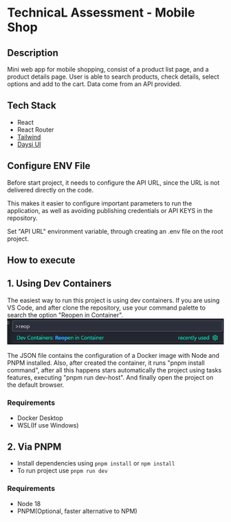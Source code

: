 # TechnicaL Assessment - Mobile Shop

## Description
Mini web app for mobile shopping, consist of a product list page, and a product details page. User is able to search products, check details, select options and add to the cart. Data come from an API provided.

## Tech Stack
- React
- React Router
- [Tailwind](https://tailwindcss.com/docs/skew)
- [Daysi UI](https://daisyui.com/)

## Configure ENV File
Before start project, it needs to configure the API URL, since the URL is not delivered directly on the code. 

This makes it easier to configure important parameters to run the application, as well as avoiding publishing credentials or API KEYS in the repository.

Set "API URL" environment variable, through creating an .env file on the root project.
 
## How to execute

## 1. Using Dev Containers

The easiest way to run this project is using dev containers. If you are using VS Code, and after clone the repository, use your command palette to search the option "Reopen in Container".
![Dev Container](/public/docs/devcontainer.png)

The JSON file contains the configuration of a Docker image with Node and PNPM installed. Also, after created the container, it runs "pnpm install command", after all this happens stars automatically the project using tasks features, executing "pnpm run dev-host". And finally open the project on the default browser.

### Requirements
- Docker Desktop
- WSL(If use Windows)

## 2. Via PNPM
- Install dependencies using `pnpm install` or `npm install`
- To run project use `pnpm run dev`

### Requirements
- Node 18
- PNPM(Optional, faster alternative to NPM)

